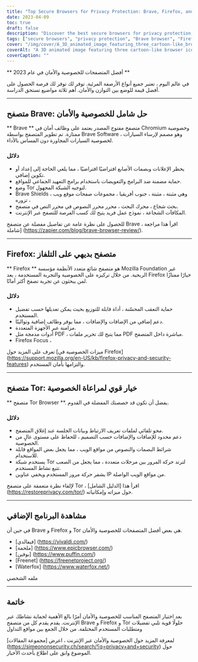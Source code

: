 ```yaml
---
title: "Top Secure Browsers for Privacy Protection: Brave, Firefox, and Tor"
date: 2023-04-09
toc: true
draft: false
description: "Discover the best secure browsers for privacy protection, featuring Brave, Firefox, and Tor, and learn about their features and benefits."
tags: ["secure browsers", "privacy protection", "Brave browser", "Firefox", "Tor", "online security", "internet privacy", "browser features", "ad-blocking", "tracking protection", "open-source", "cross-platform", "Firefox Focus", "Tor Network", "alternative browsers", "Vivaldi", "Epic", "Puffin", "Waterfox"]
cover: "/img/cover/A_3D_animated_image_featuring_three_cartoon-like_browser.png"
coverAlt: "A 3D animated image featuring three cartoon-like browser icons, Brave, Firefox, and Tor, surrounded by a shield symbolizing privacy protection, with a padlock on top."
coverCaption: ""
---
```


 ** أفضل المتصفحات للخصوصية والأمان في عام 2023 **  في عالم اليوم ، تعتبر جميع أنواع الأرصفة المرئية. توفر لك توفر لك فرصة الحصول على أفضل قيمة للوضع بين التوازن والأمان. أهم ثلاثة مواضيع تستحق الدراسة.  ______  ## متصفح Brave: حل شامل للخصوصية والأمان  ** Brave ** متصفح مفتوح المصدر يعتمد على وظائف أمان في Chromium وخصوصية ممتازة. تم تطوير المتصفح بواسطة Brave Software ، وهو مصمم لإرساء السيارات لخصوصية السيارات المجاورة دون المساس بالأداء.  ### دلائل  - يحظر الإعلانات وبصمات الأصابع افتراضيًا افتراضيًا ، مما يلغي الحاجة إلى إعداد أو تكوين إضافي. - حماية مضمنة ضد البرامج والتعويضات باستخدام برامج التعهيد الجماعي للمواقع. - وضع Tor لتوجيه الشبكة المجهول. - Brave Shields ، وهي مثبتة ، مثبتة ، جنوب أفريقيا ، مجموعات صفحات موقع ويب تزوره ، - بحث شجاع ، محرك البحث ، محرر محرر النصوص في محرر النص في متصفح. - المكافآت الشجاعة ، نموذج عمل فريد يتيح لك كسب الفرصة للتصفح عبر الإنترنت.  للحصول على نظرة عامة عن تفاصيل مفصلة عن متصفح Brave ، اقرأ هذا مراجعة شاملة] (https://zapier.com/blog/brave-browser-review/).  ______  ## Firefox: متصفح بديهي على التلفاز  ** Firefox ** هو متصفح شائع متعدد الأنظمة مؤسسة Mozilla Foundation غير الربحية. من خلال تركيزه على الخصوصية والتجربة المستخدمة ، يعد Firefox خيارًا ممتازًا لمن يبحثون عن تجربة تصفح أكثر أمانًا.  ### دلائل  - حماية التعقب المحسّنة ، أداة قابلة للتوزيع بحيث يمكن تعديلها حسب تفضيل المستخدم. - دعم إضافي من الإضافات والإضافات ، مما يوفر وظائف إضافية وتواليتًا. - مزامنة عبر الأجهزة المتعددة. - أدوات مدمجة مثل PDF ، مما يتيح لك تحرير ملفات PDF مباشرة داخل المتصفح. - Firefox Focus ،  تعرف على المزيد حول [ميزات الخصوصية في Firefox] (https://support.mozilla.org/en-US/kb/firefox-privacy-and-security-features) والتزامها بأمان المستخدم.  ______  ## متصفح Tor: خيار قوي لمراعاة الخصوصية  ** متصفح Tor Browser **. يفضل أن تكون قد خصصتك المفضلة في القدوم.  ### دلائل  - محو تلقائي لملفات تعريف الارتباط وبيانات الجلسة عند إغلاق المتصفح. - دعم محدود للإضافات والإضافات حسب التصميم ، للحفاظ على مستوى عالٍ من الخصوصية. - شرائط البصمات والنصوص من مواقع الويب ، مما يجعل بعض المواقع قابلة للاستخدام. - يستخدم شبكة Tor لترتد حركة المرور بين مرحلات متعددة ، مما يجعل من الصعب تتبع نشاط المستخدم. - يشفر حركة مرور المستخدم ويخفي عناوين IP من مواقع الويب الواصلة.  لإلقاء نظرة متعمقة على متصفح Tor ، اقرأ هذا [الدليل الشامل] (https://restoreprivacy.com/tor/) حول ميزاته وإمكانياته.  ______  ## مشاهدة البرنامج الإضافي  في حين أن Brave و Firefox و Tor هي بعض أفضل المتصفحات للخصوصية والأمان.  - [فيفالدي] (https://vivaldi.com/) - [ملحمة] (https://www.epicbrowser.com/) - [بوفين] (https://www.puffin.com/) - [Freenet] (https://freenetproject.org/) - [Waterfox] (https://www.waterfox.net/)  ملفه الشخصي  ______  ## خاتمة  يعد اختيار المتصفح المناسب للخصوصية والأمان أمرًا بالغ الأهمية لحماية نشاطك عبر الإنترنت. يقدم يقدم كل من متصفح Brave و Firefox و Tor حلولًا قوية تلبي تفضيلات ومتطلبات المستخدم المختلفة. من خلال الجمع بين مواقع التداول  لمعرفة المزيد حول الخصوصية والأمان عبر الإنترنت ، اعرض [مجموعة المقالات] (https://simeononsecurity.ch/search/؟q=privacy+and+security) حول الموضوع وابق على اطلاع بأحدث الأخبار.  